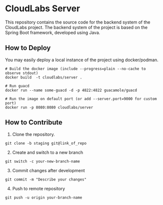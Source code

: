 # CloudLabs Server

This repository contains the source code for the backend system of the CloudLabs project.
The backend system of the project is based on the Spring Boot framework, developed using
Java.

## How to Deploy
You may easily deploy a local instance of the project using docker/podman.
```shell
# Build the docker image (include --progress=plain --no-cache to observe stdout)
docker build  -t cloudlabs/server .

# Run guacd
docker run --name some-guacd -d -p 4822:4822 guacamole/guacd

# Run the image on default port (or add --server.port=9000 for custom port)
docker run -p 8080:8080 cloudlabs/server 
```

## How to Contribute
1. Clone the repository.
```shell
git clone -b staging git@link_of_repo
```
2. Create and switch to a new branch
```shell
git switch -c your-new-branch-name
```
3. Commit changes after development
```shell
git commit -m "Describe your changes"
```
4. Push to remote repository
```shell
git push -u origin your-branch-name
```